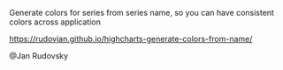 Generate colors for series from series name, so you can have consistent colors across application

https://rudovjan.github.io/highcharts-generate-colors-from-name/

@Jan Rudovsky